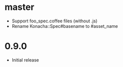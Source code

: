 # master

* Support foo_spec.coffee files (without .js)
* Rename Konacha::Spec#basename to #asset_name

# 0.9.0

* Initial release
